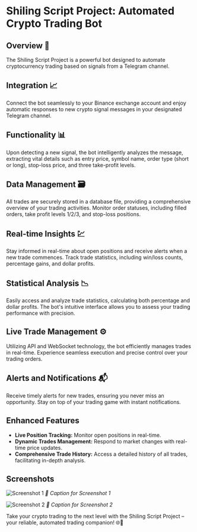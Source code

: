 # Shiling Script Project: Automated Crypto Trading Bot

## Overview 🚀

The Shiling Script Project is a powerful bot designed to automate cryptocurrency trading based on signals from a Telegram channel.

## Integration 📈

Connect the bot seamlessly to your Binance exchange account and enjoy automatic responses to new crypto signal messages in your designated Telegram channel.

## Functionality 📊

Upon detecting a new signal, the bot intelligently analyzes the message, extracting vital details such as entry price, symbol name, order type (short or long), stop-loss price, and three take-profit levels.

## Data Management 🗃️

All trades are securely stored in a database file, providing a comprehensive overview of your trading activities. Monitor order statuses, including filled orders, take profit levels 1/2/3, and stop-loss positions.

## Real-time Insights 💹

Stay informed in real-time about open positions and receive alerts when a new trade commences. Track trade statistics, including win/loss counts, percentage gains, and dollar profits.

## Statistical Analysis 📉

Easily access and analyze trade statistics, calculating both percentage and dollar profits. The bot's intuitive interface allows you to assess your trading performance with precision.

## Live Trade Management ⚙️

Utilizing API and WebSocket technology, the bot efficiently manages trades in real-time. Experience seamless execution and precise control over your trading orders.

## Alerts and Notifications 📬

Receive timely alerts for new trades, ensuring you never miss an opportunity. Stay on top of your trading game with instant notifications.

## Enhanced Features

- **Live Position Tracking:** Monitor open positions in real-time.
- **Dynamic Trades Management:** Respond to market changes with real-time price updates.
- **Comprehensive Trade History:** Access a detailed history of all trades, facilitating in-depth analysis.

## Screenshots

![Screenshot 1](path/to/screenshot1.png)
*📸 Caption for Screenshot 1*

![Screenshot 2](path/to/screenshot2.png)
*📸 Caption for Screenshot 2*

Take your crypto trading to the next level with the Shiling Script Project – your reliable, automated trading companion! 🌐💼
